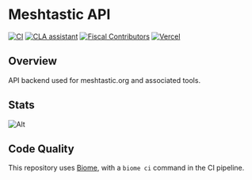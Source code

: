 # Meshtastic API

[![CI](https://img.shields.io/github/actions/workflow/status/meshtastic/api/ci.yml?branch=master&label=actions&logo=github&color=yellow)](https://github.com/meshtastic/api/actions/workflows/ci.yml)
[![CLA assistant](https://cla-assistant.io/readme/badge/meshtastic/api)](https://cla-assistant.io/meshtastic/api)
[![Fiscal Contributors](https://opencollective.com/meshtastic/tiers/badge.svg?label=Fiscal%20Contributors&color=deeppink)](https://opencollective.com/meshtastic/)
[![Vercel](https://img.shields.io/static/v1?label=Powered%20by&message=Vercel&style=flat&logo=vercel&color=000000)](https://vercel.com?utm_source=meshtastic&utm_campaign=oss)

## Overview

API backend used for meshtastic.org and associated tools.

## Stats

![Alt](https://repobeats.axiom.co/api/embed/42de1569e61bc8171266ba5e0cc1dab2e0a3986b.svg "Repobeats analytics image")

## Code Quality

This repository uses [Biome](https://biomejs.dev/guides/getting-started/), with a `biome ci` command in the CI pipeline. 

